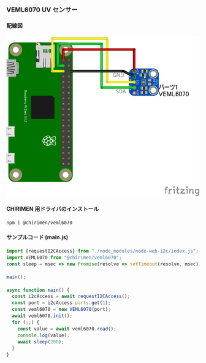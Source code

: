 ### VEML6070 UV センサー

#### 配線図

![配線図](./schematic.png "schematic")

#### CHIRIMEN 用ドライバのインストール

```shell
npm i @chirimen/veml6070
```

#### サンプルコード (main.js)

```javascript
import {requestI2CAccess} from "./node_modules/node-web-i2c/index.js";
import VEML6070 from "@chirimen/veml6070";
const sleep = msec => new Promise(resolve => setTimeout(resolve, msec));

main();

async function main() {
  const i2cAccess = await requestI2CAccess();
  const port = i2cAccess.ports.get(1);
  const veml6070 = new VEML6070(port);
  await veml6070.init();
  for (;;) {
    const value = await veml6070.read();
    console.log(value);
    await sleep(200);
  }
}
```
